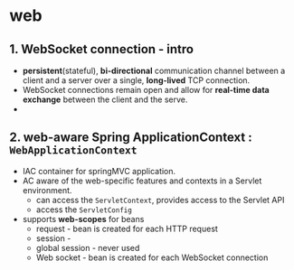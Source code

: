 # web
## 1. WebSocket connection - intro
- **persistent**(stateful), **bi-directional** communication channel between a client and a server over a single, **long-lived** TCP connection. 
- WebSocket connections remain open and allow for **real-time data exchange** between the client and the serve.
- 
## 2. web-aware Spring ApplicationContext : `WebApplicationContext`
- IAC container for springMVC application.
- AC aware of the web-specific features and contexts in a Servlet environment.
    - can access the `ServletContext`, provides access to the Servlet API
    - access the `ServletConfig`
- supports **web-scopes** for beans
    - request - bean is created for each HTTP request
    - session -
    - global session - never used
    - Web socket - bean is created for each WebSocket connection